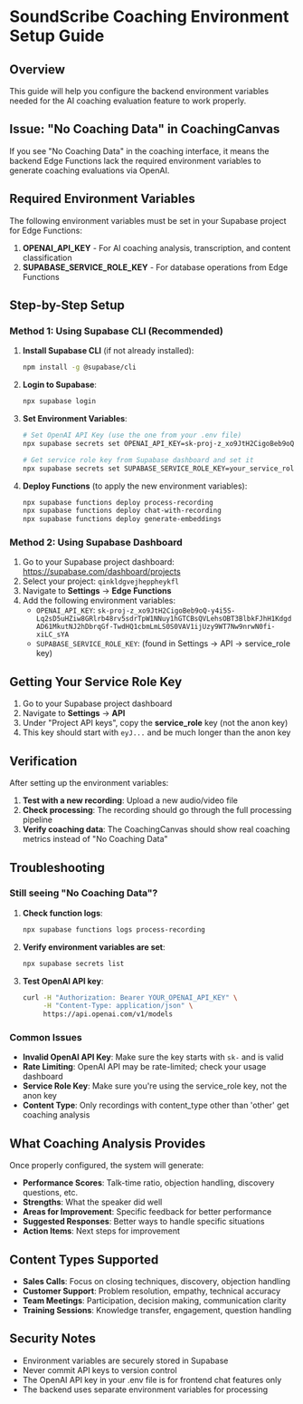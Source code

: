 # SoundScribe Coaching Environment Setup Guide

## Overview
This guide will help you configure the backend environment variables needed for the AI coaching evaluation feature to work properly.

## Issue: "No Coaching Data" in CoachingCanvas
If you see "No Coaching Data" in the coaching interface, it means the backend Edge Functions lack the required environment variables to generate coaching evaluations via OpenAI.

## Required Environment Variables

The following environment variables must be set in your Supabase project for Edge Functions:

1. **OPENAI_API_KEY** - For AI coaching analysis, transcription, and content classification
2. **SUPABASE_SERVICE_ROLE_KEY** - For database operations from Edge Functions

## Step-by-Step Setup

### Method 1: Using Supabase CLI (Recommended)

1. **Install Supabase CLI** (if not already installed):
   ```bash
   npm install -g @supabase/cli
   ```

2. **Login to Supabase**:
   ```bash
   npx supabase login
   ```

3. **Set Environment Variables**:
   ```bash
   # Set OpenAI API Key (use the one from your .env file)
   npx supabase secrets set OPENAI_API_KEY=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
   
   # Get service role key from Supabase dashboard and set it
   npx supabase secrets set SUPABASE_SERVICE_ROLE_KEY=your_service_role_key_here
   ```

4. **Deploy Functions** (to apply the new environment variables):
   ```bash
   npx supabase functions deploy process-recording
   npx supabase functions deploy chat-with-recording
   npx supabase functions deploy generate-embeddings
   ```

### Method 2: Using Supabase Dashboard

1. Go to your Supabase project dashboard: https://supabase.com/dashboard/projects
2. Select your project: `qinkldgvejheppheykfl`
3. Navigate to **Settings** → **Edge Functions**
4. Add the following environment variables:
   - `OPENAI_API_KEY`: `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`
   - `SUPABASE_SERVICE_ROLE_KEY`: (found in Settings → API → service_role key)

## Getting Your Service Role Key

1. Go to your Supabase project dashboard
2. Navigate to **Settings** → **API**
3. Under "Project API keys", copy the **service_role** key (not the anon key)
4. This key should start with `eyJ...` and be much longer than the anon key

## Verification

After setting up the environment variables:

1. **Test with a new recording**: Upload a new audio/video file
2. **Check processing**: The recording should go through the full processing pipeline
3. **Verify coaching data**: The CoachingCanvas should show real coaching metrics instead of "No Coaching Data"

## Troubleshooting

### Still seeing "No Coaching Data"?

1. **Check function logs**:
   ```bash
   npx supabase functions logs process-recording
   ```

2. **Verify environment variables are set**:
   ```bash
   npx supabase secrets list
   ```

3. **Test OpenAI API key**:
   ```bash
   curl -H "Authorization: Bearer YOUR_OPENAI_API_KEY" \
        -H "Content-Type: application/json" \
        https://api.openai.com/v1/models
   ```

### Common Issues

- **Invalid OpenAI API Key**: Make sure the key starts with `sk-` and is valid
- **Rate Limiting**: OpenAI API may be rate-limited; check your usage dashboard
- **Service Role Key**: Make sure you're using the service_role key, not the anon key
- **Content Type**: Only recordings with content_type other than 'other' get coaching analysis

## What Coaching Analysis Provides

Once properly configured, the system will generate:

- **Performance Scores**: Talk-time ratio, objection handling, discovery questions, etc.
- **Strengths**: What the speaker did well
- **Areas for Improvement**: Specific feedback for better performance
- **Suggested Responses**: Better ways to handle specific situations
- **Action Items**: Next steps for improvement

## Content Types Supported

- **Sales Calls**: Focus on closing techniques, discovery, objection handling
- **Customer Support**: Problem resolution, empathy, technical accuracy
- **Team Meetings**: Participation, decision making, communication clarity
- **Training Sessions**: Knowledge transfer, engagement, question handling

## Security Notes

- Environment variables are securely stored in Supabase
- Never commit API keys to version control
- The OpenAI API key in your .env file is for frontend chat features only
- The backend uses separate environment variables for processing